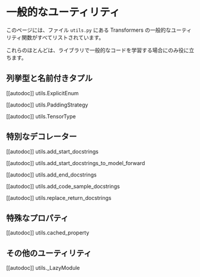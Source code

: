 <!--Copyright 2021 The HuggingFace Team. All rights reserved.

Licensed under the Apache License, Version 2.0 (the "License"); you may not use this file except in compliance with
the License. You may obtain a copy of the License at

http://www.apache.org/licenses/LICENSE-2.0

Unless required by applicable law or agreed to in writing, software distributed under the License is distributed on
an "AS IS" BASIS, WITHOUT WARRANTIES OR CONDITIONS OF ANY KIND, either express or implied. See the License for the
specific language governing permissions and limitations under the License.

⚠️ Note that this file is in Markdown but contain specific syntax for our doc-builder (similar to MDX) that may not be
rendered properly in your Markdown viewer.

-->

# 一般的なユーティリティ

このページには、ファイル `utils.py` にある Transformers の一般的なユーティリティ関数がすべてリストされています。

これらのほとんどは、ライブラリで一般的なコードを学習する場合にのみ役に立ちます。

## 列挙型と名前付きタプル

[[autodoc]] utils.ExplicitEnum

[[autodoc]] utils.PaddingStrategy

[[autodoc]] utils.TensorType

## 特別なデコレーター

[[autodoc]] utils.add_start_docstrings

[[autodoc]] utils.add_start_docstrings_to_model_forward

[[autodoc]] utils.add_end_docstrings

[[autodoc]] utils.add_code_sample_docstrings

[[autodoc]] utils.replace_return_docstrings

## 特殊なプロパティ

[[autodoc]] utils.cached_property

## その他のユーティリティ

[[autodoc]] utils._LazyModule
